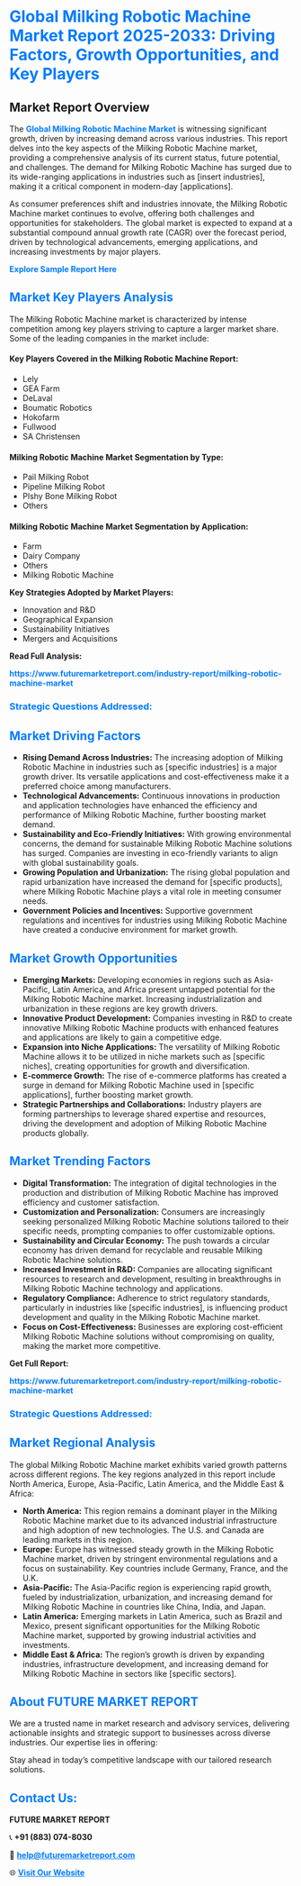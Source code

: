 <h1 style="color: #007BFF;">Global Milking Robotic Machine Market Report 2025-2033: Driving Factors, Growth Opportunities, and Key Players</h1>

<section id="overview">
<h2>Market Report Overview</h2>
<p>The <a href="https://www.futuremarketreport.com/industry-report/milking-robotic-machine-market" style="color: #007BFF; text-decoration: none;"><strong>Global Milking Robotic Machine Market</strong></a> is witnessing significant growth, driven by increasing demand across various industries. This report delves into the key aspects of the Milking Robotic Machine market, providing a comprehensive analysis of its current status, future potential, and challenges. The demand for Milking Robotic Machine has surged due to its wide-ranging applications in industries such as [insert industries], making it a critical component in modern-day [applications].</p>
<p>As consumer preferences shift and industries innovate, the Milking Robotic Machine market continues to evolve, offering both challenges and opportunities for stakeholders. The global market is expected to expand at a substantial compound annual growth rate (CAGR) over the forecast period, driven by technological advancements, emerging applications, and increasing investments by major players.</p>
</section>

<section id="overview">
<p><a href="https://www.futuremarketreport.com/request-sample/reportId=121788" style="color: #007BFF; text-decoration: none;"><strong>Explore Sample Report Here</strong></a></p>
</section>

<section id="key-players">
<h2 style="color: #007BFF;">Market Key Players Analysis</h2>
<p>The Milking Robotic Machine market is characterized by intense competition among key players striving to capture a larger market share. Some of the leading companies in the market include:</p>
<h4>Key Players Covered in the Milking Robotic Machine Report:</h4>
<ul><li>Lely</li><li>GEA Farm</li><li>DeLaval</li><li>Boumatic Robotics</li><li>Hokofarm</li><li>Fullwood</li><li>SA Christensen</li></ul>
<h4>Milking Robotic Machine Market Segmentation by Type:</h4>
<ul><li>Pail Milking Robot</li><li>Pipeline Milking Robot</li><li>Plshy Bone Milking Robot</li><li>Others</li></ul>

<h4>Milking Robotic Machine Market Segmentation by Application:</h4>
<ul><li>Farm</li><li>Dairy Company</li><li>Others</li><li>Milking Robotic Machine</li></ul>
<p><strong>Key Strategies Adopted by Market Players:</strong></p>
<ul>
<li>Innovation and R&D</li>
<li>Geographical Expansion</li>
<li>Sustainability Initiatives</li>
<li>Mergers and Acquisitions</li>
</ul>
</section>

<section>
<p><strong>Read Full Analysis: </strong></p><a href="https://www.futuremarketreport.com/industry-report/milking-robotic-machine-market" style="color: #007BFF; text-decoration: none;"><strong>https://www.futuremarketreport.com/industry-report/milking-robotic-machine-market</strong></a>
<h3 style="color: #007BFF;">Strategic Questions Addressed:</h3>
</section>

<section id="driving-factors">
<h2 style="color: #007BFF;">Market Driving Factors</h2>
<ul>
<li><strong>Rising Demand Across Industries:</strong> The increasing adoption of Milking Robotic Machine in industries such as [specific industries] is a major growth driver. Its versatile applications and cost-effectiveness make it a preferred choice among manufacturers.</li>
<li><strong>Technological Advancements:</strong> Continuous innovations in production and application technologies have enhanced the efficiency and performance of Milking Robotic Machine, further boosting market demand.</li>
<li><strong>Sustainability and Eco-Friendly Initiatives:</strong> With growing environmental concerns, the demand for sustainable Milking Robotic Machine solutions has surged. Companies are investing in eco-friendly variants to align with global sustainability goals.</li>
<li><strong>Growing Population and Urbanization:</strong> The rising global population and rapid urbanization have increased the demand for [specific products], where Milking Robotic Machine plays a vital role in meeting consumer needs.</li>
<li><strong>Government Policies and Incentives:</strong> Supportive government regulations and incentives for industries using Milking Robotic Machine have created a conducive environment for market growth.</li>
</ul>
</section>

<section id="growth-opportunities">
<h2 style="color: #007BFF;">Market Growth Opportunities</h2>
<ul>
<li><strong>Emerging Markets:</strong> Developing economies in regions such as Asia-Pacific, Latin America, and Africa present untapped potential for the Milking Robotic Machine market. Increasing industrialization and urbanization in these regions are key growth drivers.</li>
<li><strong>Innovative Product Development:</strong> Companies investing in R&D to create innovative Milking Robotic Machine products with enhanced features and applications are likely to gain a competitive edge.</li>
<li><strong>Expansion into Niche Applications:</strong> The versatility of Milking Robotic Machine allows it to be utilized in niche markets such as [specific niches], creating opportunities for growth and diversification.</li>
<li><strong>E-commerce Growth:</strong> The rise of e-commerce platforms has created a surge in demand for Milking Robotic Machine used in [specific applications], further boosting market growth.</li>
<li><strong>Strategic Partnerships and Collaborations:</strong> Industry players are forming partnerships to leverage shared expertise and resources, driving the development and adoption of Milking Robotic Machine products globally.</li>
</ul>
</section>

<section id="trending-factors">
<h2 style="color: #007BFF;">Market Trending Factors</h2>
<ul>
<li><strong>Digital Transformation:</strong> The integration of digital technologies in the production and distribution of Milking Robotic Machine has improved efficiency and customer satisfaction.</li>
<li><strong>Customization and Personalization:</strong> Consumers are increasingly seeking personalized Milking Robotic Machine solutions tailored to their specific needs, prompting companies to offer customizable options.</li>
<li><strong>Sustainability and Circular Economy:</strong> The push towards a circular economy has driven demand for recyclable and reusable Milking Robotic Machine solutions.</li>
<li><strong>Increased Investment in R&D:</strong> Companies are allocating significant resources to research and development, resulting in breakthroughs in Milking Robotic Machine technology and applications.</li>
<li><strong>Regulatory Compliance:</strong> Adherence to strict regulatory standards, particularly in industries like [specific industries], is influencing product development and quality in the Milking Robotic Machine market.</li>
<li><strong>Focus on Cost-Effectiveness:</strong> Businesses are exploring cost-efficient Milking Robotic Machine solutions without compromising on quality, making the market more competitive.</li>
</ul>
</section>

<section>
<p><strong>Get Full Report: </strong></p><a href="https://www.futuremarketreport.com/industry-report/milking-robotic-machine-market" style="color: #007BFF; text-decoration: none;"><strong>https://www.futuremarketreport.com/industry-report/milking-robotic-machine-market</strong></a>
<h3 style="color: #007BFF;">Strategic Questions Addressed:</h3>
</section>


<section id="regional-analysis">
<h2 style="color: #007BFF;">Market Regional Analysis</h2>
<p>The global Milking Robotic Machine market exhibits varied growth patterns across different regions. The key regions analyzed in this report include North America, Europe, Asia-Pacific, Latin America, and the Middle East & Africa:</p>
<ul>
<li><strong>North America:</strong> This region remains a dominant player in the Milking Robotic Machine market due to its advanced industrial infrastructure and high adoption of new technologies. The U.S. and Canada are leading markets in this region.</li>
<li><strong>Europe:</strong> Europe has witnessed steady growth in the Milking Robotic Machine market, driven by stringent environmental regulations and a focus on sustainability. Key countries include Germany, France, and the U.K.</li>
<li><strong>Asia-Pacific:</strong> The Asia-Pacific region is experiencing rapid growth, fueled by industrialization, urbanization, and increasing demand for Milking Robotic Machine in countries like China, India, and Japan.</li>
<li><strong>Latin America:</strong> Emerging markets in Latin America, such as Brazil and Mexico, present significant opportunities for the Milking Robotic Machine market, supported by growing industrial activities and investments.</li>
<li><strong>Middle East & Africa:</strong> The region’s growth is driven by expanding industries, infrastructure development, and increasing demand for Milking Robotic Machine in sectors like [specific sectors].</li>
</ul>
</section>

<footer>
<h2 style="color: #007BFF;">About FUTURE MARKET REPORT</h2>
<p>We are a trusted name in market research and advisory services, delivering actionable insights and strategic support to businesses across diverse industries. Our expertise lies in offering:</p>

<p>Stay ahead in today’s competitive landscape with our tailored research solutions.</p>

<h2 style="color: #007BFF;">Contact Us:</h2>
<p><strong>FUTURE MARKET REPORT</strong></p>
<p>📞 <strong>+91 (883) 074-8030</strong></p>
<p>📧 <strong><a href="mailto:help@futuremarketreport.com" style="color: #007BFF;">help@futuremarketreport.com</a></strong></p>
<p>🌐 <strong><a href="https://www.futuremarketreport.com/" style="color: #007BFF;">Visit Our Website</a></strong></p>
</footer>